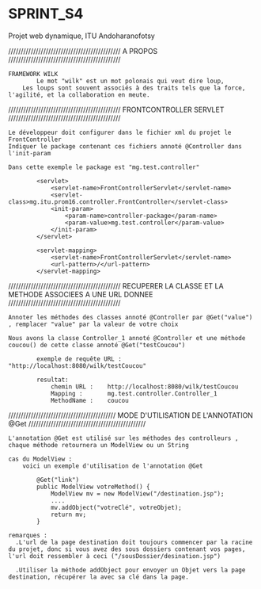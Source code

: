 # SPRINT_S4
Projet web dynamique, ITU Andoharanofotsy


///////////////////////////////////////////// A PROPOS /////////////////////////////////////////////
    
    FRAMEWORK WILK
            Le mot "wilk" est un mot polonais qui veut dire loup,
        Les loups sont souvent associés à des traits tels que la force, l'agilité, et la collaboration en meute.











///////////////////////////////////////////// FRONTCONTROLLER SERVLET /////////////////////////////////////////////

    Le développeur doit configurer dans le fichier xml du projet le FrontController
    Indiquer le package contenant ces fichiers annoté @Controller dans l'init-param
    
    Dans cette exemple le package est "mg.test.controller"

            <servlet>
                <servlet-name>FrontControllerServlet</servlet-name>
                <servlet-class>mg.itu.prom16.controller.FrontController</servlet-class>
                <init-param>
                    <param-name>controller-package</param-name>
                    <param-value>mg.test.controller</param-value>
                </init-param>
            </servlet>

            <servlet-mapping>
                <servlet-name>FrontControllerServlet</servlet-name>
                <url-pattern>/</url-pattern> 
            </servlet-mapping>










/////////////////////////////////////////////  RECUPERER LA CLASSE ET LA METHODE ASSOCIEES A UNE URL DONNEE  /////////////////////////////////////////////
    
    Annoter les méthodes des classes annoté @Controller par @Get("value") , remplacer "value" par la valeur de votre choix
            
    Nous avons la classe Controller_1 annoté @Controller et une méthode coucou() de cette classe annoté @Get("testCoucou")
    
            exemple de requête URL : "http://localhost:8080/wilk/testCoucou"

            resultat:
                chemin URL :    http://localhost:8080/wilk/testCoucou
                Mapping :       mg.test.controller.Controller_1
                MethodName :    coucou
            








/////////////////////////////////////////// MODE D'UTILISATION DE L'ANNOTATION @Get ///////////////////////////////////////////////

    L'annotation @Get est utilisé sur les méthodes des controlleurs , chaque méthode retournera un ModelView ou un String

    cas du ModelView :
        voici un exemple d'utilisation de l'annotation @Get
            
            @Get("link")
            public ModelView votreMethod() {
                ModelView mv = new ModelView("/destination.jsp");
                ....
                mv.addObject("votreClé", votreObjet);
                return mv;
            }

    remarques : 
      .L'url de la page destination doit toujours commencer par la racine du projet, donc si vous avez des sous dossiers contenant vos pages,  l'url doit ressembler à ceci ("/sousDossier/desination.jsp")
    
      .Utiliser la méthode addObject pour envoyer un Objet vers la page destination, récupérer la avec sa clé dans la page.


